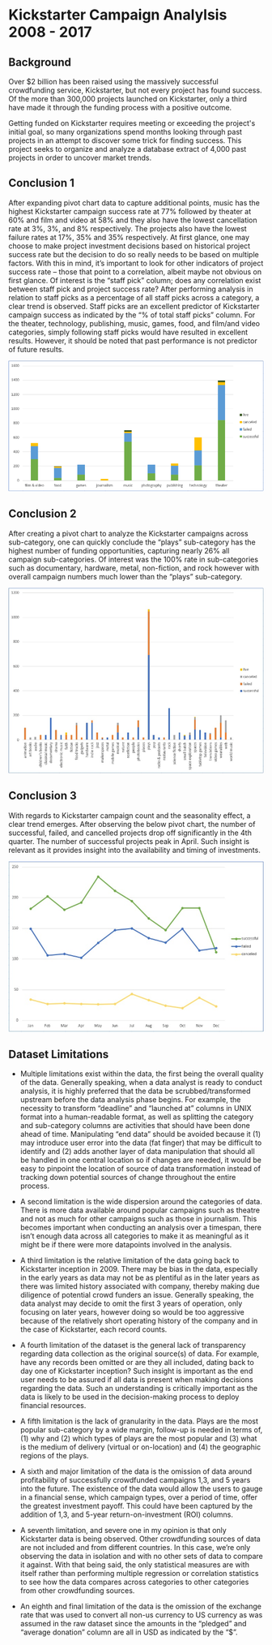 # Kickstarter Campaign Analylsis 2008 - 2017

## Background

Over $2 billion has been raised using the massively successful crowdfunding service, Kickstarter, but not every project has found success. Of the more than 300,000 projects launched on Kickstarter, only a third have made it through the funding process with a positive outcome.

Getting funded on Kickstarter requires meeting or exceeding the project's initial goal, so many organizations spend months looking through past projects in an attempt to discover some trick for finding success. This project seeks to organize and analyze a database extract of 4,000 past projects in order to uncover market trends.

## Conclusion 1

After expanding pivot chart data to capture additional points, music has the highest Kickstarter campaign success rate at 77% followed by theater at 60% and film and video at 58% and they also have the lowest cancellation rate at 3%, 3%, and 8% respectively. The projects also have the lowest failure rates at 17%, 35% and 35% respectively.  At first glance, one may choose to make project investment decisions based on historical project success rate but the decision to do so really needs to be based on multiple factors. With this in mind, it’s important to look for other indicators of project success rate – those that point to a correlation, albeit maybe not obvious on first glance. Of interest is the “staff pick” column; does any correlation exist between staff pick and project success rate?  After performing analysis in relation to staff picks as a percentage of all staff picks across a category, a clear trend is observed. Staff picks are an excellent predictor of Kickstarter campaign success as indicated by the “% of total staff picks” column. For the theater, technology, publishing, music, games, food, and film/and video categories, simply following staff picks would have resulted in excellent results. However, it should be noted that past performance is not predictor of future results.

![Kickstart](Images/Pivot1.png)

## Conclusion 2

After creating a pivot chart to analyze the Kickstarter campaigns across sub-category, one can quickly conclude the “plays” sub-category has the highest number of funding opportunities, capturing nearly 26% all campaign sub-categories. Of interest was the 100% rate in sub-categories such as documentary, hardware, metal, non-fiction, and rock however with overall campaign numbers much lower than the “plays” sub-category.  

![Kickstart](Images/Pivot2.png)

## Conclusion 3

With regards to Kickstarter campaign count and the seasonality effect, a clear trend emerges.  After observing the below pivot chart, the number of successful, failed, and cancelled projects drop off significantly in the 4th quarter. The number of successful projects peak in April.  Such insight is relevant as it provides insight into the availability and timing of investments.

![Kickstart](Images/Pivot3.png)

## Dataset Limitations

* Multiple limitations exist within the data, the first being the overall quality of the data. Generally speaking, when a data analyst is ready to conduct analysis, it is highly preferred that the data be scrubbed/transformed upstream before the data analysis phase begins. For example, the necessity to transform “deadline” and “launched at” columns in UNIX format into a human-readable format, as well as splitting the category and sub-category columns are activities that should have been done ahead of time. Manipulating “end data” should be avoided because it (1) may introduce user error into the data (fat finger) that may be difficult to identify and (2) adds another layer of data manipulation that should all be handled in one central location so if changes are needed, it would be easy to pinpoint the location of source of data transformation instead of tracking down potential sources of change throughout the entire process.

* A second limitation is the wide dispersion around the categories of data. There is more data available around popular campaigns such as theatre and not as much for other campaigns such as those in journalism. This becomes important when conducting an analysis over a timespan, there isn’t enough data across all categories to make it as meaningful as it might be if there were more datapoints involved in the analysis.

* A third limitation is the relative limitation of the data going back to Kickstarter inception in 2009. There may be bias in the data, especially in the early years as data may not be as plentiful as in the later years as there was limited history associated with company, thereby making due diligence of potential crowd funders an issue. Generally speaking, the data analyst may decide to omit the first 3 years of operation, only focusing on later years, however doing so would be too aggressive because of the relatively short operating history of the company and in the case of Kickstarter, each record counts.

* A fourth limitation of the dataset is the general lack of transparency regarding data collection as the original source(s) of data. For example, have any records been omitted or are they all included, dating back to day one of Kickstarter inception? Such insight is important as the end user needs to be assured if all data is present when making decisions regarding the data.  Such an understanding is critically important as the data is likely to be used in the decision-making process to deploy financial resources.

* A fifth limitation is the lack of granularity in the data.  Plays are the most popular sub-category by a wide margin, follow-up is needed in terms of, (1) why and (2) which types of plays are the most popular and (3) what is the medium of delivery (virtual or on-location) and (4) the geographic regions of the plays.

* A sixth and major limitation of the data is the omission of data around profitability of successfully crowdfunded campaigns 1,3, and 5 years into the future.  The existence of the data would allow the users to gauge in a financial sense, which campaign types, over a period of time, offer the greatest investment payoff. This could have been captured by the addition of 1,3, and 5-year return-on-investment (ROI) columns.

* A seventh limitation, and severe one in my opinion is that only Kickstarter data is being observed. Other crowdfunding sources of data are not included and from different countries. In this case, we’re only observing the data in isolation and with no other sets of data to compare it against. With that being said, the only statistical measures are with itself rather than performing multiple regression or correlation statistics to see how the data compares across categories to other categories from other crowdfunding sources.

* An eighth and final limitation of the data is the omission of the exchange rate that was used to convert all non-us currency to US currency as was assumed in the raw dataset since the amounts in the “pledged” and “average donation” column are all in USD as indicated by the “$”.  
